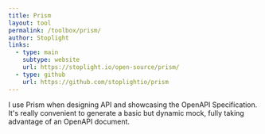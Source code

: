 ```yaml
---
title: Prism
layout: tool
permalink: /toolbox/prism/
author: Stoplight
links:
  - type: main
    subtype: website
    url: https://stoplight.io/open-source/prism/
  - type: github
    url: https://github.com/stoplightio/prism
---
```


I use Prism when designing API and showcasing the OpenAPI Specification. It's really convenient to generate a basic but dynamic mock, fully taking advantage of an OpenAPI document.
<!--more-->

